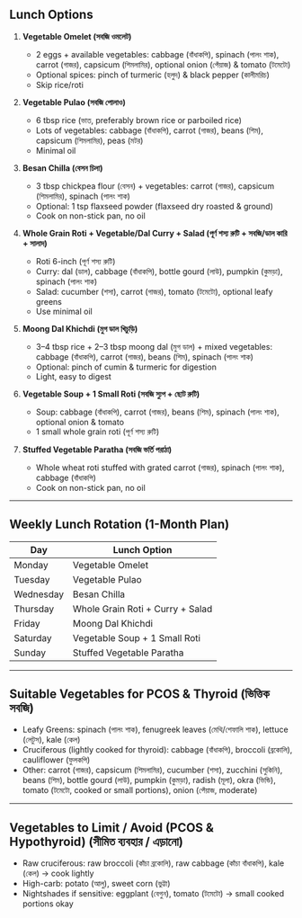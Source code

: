 ## Lunch Options

1. **Vegetable Omelet (সবজি ওমলেট)**  
   - 2 eggs + available vegetables: cabbage (বাঁধাকপি), spinach (পালং শাক), carrot (গাজর), capsicum (শিমলামির), optional onion (পেঁয়াজ) & tomato (টমেটো)  
   - Optional spices: pinch of turmeric (হলুদ) & black pepper (কালীমরিচ)  
   - Skip rice/roti

2. **Vegetable Pulao (সবজি পোলাও)**  
   - 6 tbsp rice (ভাত, preferably brown rice or parboiled rice)  
   - Lots of vegetables: cabbage (বাঁধাকপি), carrot (গাজর), beans (শিম), capsicum (শিমলামির), peas (মটর)  
   - Minimal oil

3. **Besan Chilla (বেসন চিলা)**  
   - 3 tbsp chickpea flour (বেসন) + vegetables: carrot (গাজর), capsicum (শিমলামির), spinach (পালং শাক)  
   - Optional: 1 tsp flaxseed powder (flaxseed dry roasted & ground)  
   - Cook on non-stick pan, no oil

4. **Whole Grain Roti + Vegetable/Dal Curry + Salad (পূর্ণ শস্য রুটি + সবজি/ডাল কারি + সালাদ)**  
   - Roti 6-inch (পূর্ণ শস্য রুটি)  
   - Curry: dal (ডাল), cabbage (বাঁধাকপি), bottle gourd (লাউ), pumpkin (কুমড়া), spinach (পালং শাক)  
   - Salad: cucumber (শসা), carrot (গাজর), tomato (টমেটো), optional leafy greens  
   - Use minimal oil

5. **Moong Dal Khichdi (মুগ ডাল খিচুড়ি)**  
   - 3–4 tbsp rice + 2–3 tbsp moong dal (মুগ ডাল) + mixed vegetables: cabbage (বাঁধাকপি), carrot (গাজর), beans (শিম), spinach (পালং শাক)  
   - Optional: pinch of cumin & turmeric for digestion  
   - Light, easy to digest

6. **Vegetable Soup + 1 Small Roti (সবজি স্যুপ + ছোট রুটি)**  
   - Soup: cabbage (বাঁধাকপি), carrot (গাজর), beans (শিম), spinach (পালং শাক), optional onion & tomato  
   - 1 small whole grain roti (পূর্ণ শস্য রুটি)

7. **Stuffed Vegetable Paratha (সবজি ভর্তি পরাঠা)**  
   - Whole wheat roti stuffed with grated carrot (গাজর), spinach (পালং শাক), cabbage (বাঁধাকপি)  
   - Cook on non-stick pan, no oil

---

## Weekly Lunch Rotation (1-Month Plan)

| Day       | Lunch Option |
|-----------|-------------|
| Monday    | Vegetable Omelet |
| Tuesday   | Vegetable Pulao |
| Wednesday | Besan Chilla |
| Thursday  | Whole Grain Roti + Curry + Salad |
| Friday    | Moong Dal Khichdi |
| Saturday  | Vegetable Soup + 1 Small Roti |
| Sunday    | Stuffed Vegetable Paratha |

---

## Suitable Vegetables for PCOS & Thyroid (ভিত্তিক সবজি)

- Leafy Greens: spinach (পালং শাক), fenugreek leaves (মেথি/শেফালি শাক), lettuce (লেটুস), kale (কেল)  
- Cruciferous (lightly cooked for thyroid): cabbage (বাঁধাকপি), broccoli (ব্রকোলি), cauliflower (ফুলকপি)  
- Other: carrot (গাজর), capsicum (শিমলামির), cucumber (শসা), zucchini (সুকিনি), beans (শিম), bottle gourd (লাউ), pumpkin (কুমড়া), radish (মূলা), okra (ভিন্ডি), tomato (টমেটো, cooked or small portions), onion (পেঁয়াজ, moderate)

---

## Vegetables to Limit / Avoid (PCOS & Hypothyroid) (সীমিত ব্যবহার / এড়ানো)

- Raw cruciferous: raw broccoli (কাঁচা ব্রকোলি), raw cabbage (কাঁচা বাঁধাকপি), kale (কেল) → cook lightly  
- High-carb: potato (আলু), sweet corn (ভুট্টা)  
- Nightshades if sensitive: eggplant (বেগুন), tomato (টমেটো) → small cooked portions okay  
